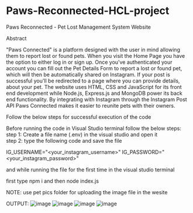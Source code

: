 # Paws-Reconnected-HCL-project
Paws Reconnected - Pet Lost Management System Website

Abstract

"Paws Connected" is a platform designed with the user in mind allowing them to report lost or found pets. 
When you visit the Home Page you have the option to either log in or sign up. 
Once you've authenticated your account you can fill out the Pet Details Form to report a lost or found pet, which will then be automatically shared on Instagram. 
If your post is successful you'll be redirected to a page where you can provide details, about your pet. 
The website uses HTML, CSS and JavaScript for its front end development while Node.js, Express.js and MongoDB power its back end functionality. 
By integrating with Instagram through the Instagram Post API Paws Connected makes it easier to reunite pets with their owners.

Follow the below steps for successful execution of the code

Before running the code in Visual Studio terminal follow the below steps:
step 1: Create a file name (.env) in the visual studio and open it  
step 2: type the following code and save the file

IG_USERNAME="<your_instagram_username>"
IG_PASSWORD="<your_instagram_password>"

and while running the file for the first time in the visual studio terminal 

first type npm i and then node index.js

NOTE: use pet pics folder for uploading the image file in the wesite

OUTPUT:
![image](https://github.com/vagminijupudi/Paws-Reconnected-HCL-project/assets/109346771/e188223e-f81d-4e48-9d3a-bdb986f68472)
![image](https://github.com/vagminijupudi/Paws-Reconnected-HCL-project/assets/109346771/a28cad5c-3e0f-4f89-b8a4-e3c0ee6497b8)
![image](https://github.com/vagminijupudi/Paws-Reconnected-HCL-project/assets/109346771/2e39f954-d731-40e2-9278-bab936fb63d7)
![image](https://github.com/vagminijupudi/Paws-Reconnected-HCL-project/assets/109346771/3e16d925-f22e-437b-94a5-02763f3918a6)



